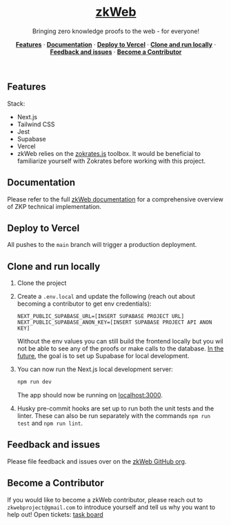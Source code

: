 <a href="https://www.zk-web.xyz/">
  <h1 align="center">zkWeb</h1>
</a>

<p align="center">
 Bringing zero knowledge proofs to the web - for everyone!
</p>

<p align="center">
  <a href="#features"><strong>Features</strong></a> ·
  <a href="#documentation"><strong>Documentation</strong></a> ·
  <a href="#deploy-to-vercel"><strong>Deploy to Vercel</strong></a> ·
  <a href="#clone-and-run-locally"><strong>Clone and run locally</strong></a> ·
  <a href="#feedback-and-issues"><strong>Feedback and issues</strong></a> ·
  <a href="#become-a-contributor"><strong>Become a Contributor</strong></a>
</p>
<br/>

## Features

 Stack:
  - Next.js
  - Tailwind CSS
  - Jest
  - Supabase
  - Vercel
  - zkWeb relies on the [zokrates.js](https://zokrates.github.io/toolbox/zokrates_js.html) toolbox. It would be beneficial to familiarize yourself with Zokrates before working with this project.


## Documentation

Please refer to the full [zkWeb documentation](https://sarah-m-benson.notion.site/sarah-m-benson/zkWeb-User-API-Documentation-8f183fe4d3a14fab845918bd8237b109#01ed3a7752f9488d9674b1c9509ba103) for a comprehensive overview of ZKP technical implementation.

## Deploy to Vercel

All pushes to the `main` branch will trigger a production deployment.

## Clone and run locally

1. Clone the project

2. Create a `.env.local` and update the following (reach out about becoming a contributor to get env credentials):

   ```
   NEXT_PUBLIC_SUPABASE_URL=[INSERT SUPABASE PROJECT URL]
   NEXT_PUBLIC_SUPABASE_ANON_KEY=[INSERT SUPABASE PROJECT API ANON KEY]
   ```

   Without the env values you can still build the frontend locally but you wil not be able to see any of the proofs or make calls to the database. [In the future](https://github.com/users/SarahMAmann/projects/1?pane=issue&itemId=51313816), the goal is to set up Supabase for local development.

3. You can now run the Next.js local development server:

   ```bash
   npm run dev
   ```

   The app should now be running on [localhost:3000](http://localhost:3000/).
  
4. Husky pre-commit hooks are set up to run both the unit tests and the linter. These can also be run separately with the commands `npm run test` and `npm run lint`.


## Feedback and issues

Please file feedback and issues over on the [zkWeb GitHub org](https://github.com/SarahMAmann/zkWeb/issues).

## Become a Contributor

If you would like to become a zkWeb contributor, please reach out to `zkwebproject@gmail.com` to introduce yourself and tell us why you want to help out!
Open tickets: [task board](https://github.com/users/SarahMAmann/projects/1)
